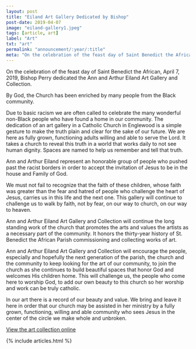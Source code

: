 ```yaml
---
layout: post
title: "Eiland Art Gallery Dedicated by Bishop"
post-date: 2019-04-07
image: "eiland-gallery1.jpeg"
tags: [article, art]
label: "Art"
txt: "art"
permalink: "announcement/:year/:title"
meta: "On the celebration of the feast day of Saint Benedict the African, April 7, 2019, Bishop Perry dedicated the Ann and Arthur Eiland Art Gallery and Collection."
---
```

On the celebration of the feast day of Saint Benedict the African, April 7, 2019, Bishop Perry dedicated the Ann and Arthur Eiland Art Gallery and Collection.
<!--more-->

By God, the Church has been enriched by many people from the Black community. 

Due to basic racism we are often called to celebrate the many wonderful non-Black people who have found a home in our community.
The dedication of an art gallery in a Catholic Church in Englewood is a simple gesture to make the truth plain and clear for the sake of our future.
We are here as fully grown, functioning adults willing and able to serve the Lord.
It takes a church to reveal this truth in a world that works daily to not see human dignity.
Spaces are named to help us remember and tell that truth.

Ann and Arthur Eiland represent an honorable group of people who pushed past the racist borders in order to accept the invitation of Jesus to be in the house and Family of God.

We must not fail to recognize that the faith of these children, whose faith was greater than the fear and hatred of people who challenge the heart of Jesus, carries us in this life and the next one. 
This gallery will continue to challenge us to walk by faith, not by fear, on our way to church, on our way to heaven.

Ann and Arthur Eiland Art Gallery and Collection will continue the long standing work of the church that promotes the arts and values the artists as a necessary part of the community.
It honors the thirty-year history of St. Benedict the African Parish commissioning and collecting works of art.

Ann and Arthur Eiland Art Gallery and Collection will encourage the people, especially and hopefully the next generation of the parish, the church and the community to keep looking for the art of our community, to join the church as she continues to build beautiful spaces that honor God and welcomes His children home.
This will challenge us, the people who come here to worship God, to add our own beauty to this church so her worship and work can be truly catholic.

In our art there is a record of our beauty and value.
We bring and leave it here in order that our church may be assisted in her ministry by a fully grown, functioning, willing and able community who sees Jesus in the center of the circle we make whole and unbroken.

[View the art collection online]({{site.baseurl}}/art#eiland)

{% include articles.html %}
